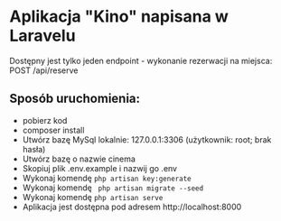 # Aplikacja "Kino" napisana w Laravelu

Dostępny jest tylko jeden endpoint - wykonanie rezerwacji na miejsca: POST /api/reserve

## Sposób uruchomienia:
- pobierz kod
- composer install
- Utwórz bazę MySql lokalnie: 127.0.0.1:3306 (użytkownik: root; brak hasła)
- Utwórz bazę o nazwie cinema
- Skopiuj plik .env.example i nazwij go .env
- Wykonaj komendę ``` php artisan key:generate ```
- Wykonaj komendę ``` php artisan migrate --seed```
- Wykonaj komendę ``` php artisan serve ```
- Aplikacja jest dostępna pod adresem http://localhost:8000

